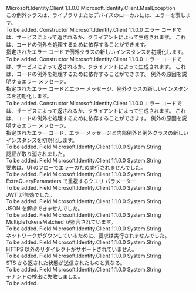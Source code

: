 <Type Name="MsalClientException" FullName="Microsoft.Identity.Client.MsalClientException">
  <TypeSignature Language="C#" Value="public class MsalClientException : Microsoft.Identity.Client.MsalException" />
  <TypeSignature Language="ILAsm" Value=".class public auto ansi beforefieldinit MsalClientException extends Microsoft.Identity.Client.MsalException" />
  <TypeSignature Language="DocId" Value="T:Microsoft.Identity.Client.MsalClientException" />
  <TypeSignature Language="VB.NET" Value="Public Class MsalClientException&#xA;Inherits MsalException" />
  <TypeSignature Language="F#" Value="type MsalClientException = class&#xA;    inherit MsalException" />
  <AssemblyInfo>
    <AssemblyName>Microsoft.Identity.Client</AssemblyName>
    <AssemblyVersion>1.1.0.0</AssemblyVersion>
  </AssemblyInfo>
  <Base>
    <BaseTypeName>Microsoft.Identity.Client.MsalException</BaseTypeName>
  </Base>
  <Interfaces />
  <Docs>
    <summary>
            この例外クラスは、ライブラリまたはデバイスのローカルには、エラーを表します。
            </summary>
    <remarks>To be added.</remarks>
  </Docs>
  <Members>
    <Member MemberName=".ctor">
      <MemberSignature Language="C#" Value="public MsalClientException (string errorCode);" />
      <MemberSignature Language="ILAsm" Value=".method public hidebysig specialname rtspecialname instance void .ctor(string errorCode) cil managed" />
      <MemberSignature Language="DocId" Value="M:Microsoft.Identity.Client.MsalClientException.#ctor(System.String)" />
      <MemberSignature Language="VB.NET" Value="Public Sub New (errorCode As String)" />
      <MemberSignature Language="F#" Value="new Microsoft.Identity.Client.MsalClientException : string -&gt; Microsoft.Identity.Client.MsalClientException" Usage="new Microsoft.Identity.Client.MsalClientException errorCode" />
      <MemberType>Constructor</MemberType>
      <AssemblyInfo>
        <AssemblyName>Microsoft.Identity.Client</AssemblyName>
        <AssemblyVersion>1.1.0.0</AssemblyVersion>
      </AssemblyInfo>
      <Parameters>
        <Parameter Name="errorCode" Type="System.String" />
      </Parameters>
      <Docs>
        <param name="errorCode">
            エラー コードでは、サービスによって返されるか、クライアントによって生成されます。 これは、コードの例外を処理するために依存することができます。</param>
        <summary>
            指定されたエラー コードで例外クラスの新しいインスタンスを初期化します。
            </summary>
        <remarks>To be added.</remarks>
      </Docs>
    </Member>
    <Member MemberName=".ctor">
      <MemberSignature Language="C#" Value="public MsalClientException (string errorCode, string errorMessage);" />
      <MemberSignature Language="ILAsm" Value=".method public hidebysig specialname rtspecialname instance void .ctor(string errorCode, string errorMessage) cil managed" />
      <MemberSignature Language="DocId" Value="M:Microsoft.Identity.Client.MsalClientException.#ctor(System.String,System.String)" />
      <MemberSignature Language="VB.NET" Value="Public Sub New (errorCode As String, errorMessage As String)" />
      <MemberSignature Language="F#" Value="new Microsoft.Identity.Client.MsalClientException : string * string -&gt; Microsoft.Identity.Client.MsalClientException" Usage="new Microsoft.Identity.Client.MsalClientException (errorCode, errorMessage)" />
      <MemberType>Constructor</MemberType>
      <AssemblyInfo>
        <AssemblyName>Microsoft.Identity.Client</AssemblyName>
        <AssemblyVersion>1.1.0.0</AssemblyVersion>
      </AssemblyInfo>
      <Parameters>
        <Parameter Name="errorCode" Type="System.String" />
        <Parameter Name="errorMessage" Type="System.String" />
      </Parameters>
      <Docs>
        <param name="errorCode">
            エラー コードでは、サービスによって返されるか、クライアントによって生成されます。 これは、コードの例外を処理するために依存することができます。
            </param>
        <param name="errorMessage">例外の原因を説明するエラー メッセージ。</param>
        <summary>
            指定されたエラー コードとエラー メッセージ、例外クラスの新しいインスタンスを初期化します。
            </summary>
        <remarks>To be added.</remarks>
      </Docs>
    </Member>
    <Member MemberName=".ctor">
      <MemberSignature Language="C#" Value="public MsalClientException (string errorCode, string errorMessage, Exception innerException);" />
      <MemberSignature Language="ILAsm" Value=".method public hidebysig specialname rtspecialname instance void .ctor(string errorCode, string errorMessage, class System.Exception innerException) cil managed" />
      <MemberSignature Language="DocId" Value="M:Microsoft.Identity.Client.MsalClientException.#ctor(System.String,System.String,System.Exception)" />
      <MemberSignature Language="VB.NET" Value="Public Sub New (errorCode As String, errorMessage As String, innerException As Exception)" />
      <MemberSignature Language="F#" Value="new Microsoft.Identity.Client.MsalClientException : string * string * Exception -&gt; Microsoft.Identity.Client.MsalClientException" Usage="new Microsoft.Identity.Client.MsalClientException (errorCode, errorMessage, innerException)" />
      <MemberType>Constructor</MemberType>
      <AssemblyInfo>
        <AssemblyName>Microsoft.Identity.Client</AssemblyName>
        <AssemblyVersion>1.1.0.0</AssemblyVersion>
      </AssemblyInfo>
      <Parameters>
        <Parameter Name="errorCode" Type="System.String" />
        <Parameter Name="errorMessage" Type="System.String" />
        <Parameter Name="innerException" Type="System.Exception" />
      </Parameters>
      <Docs>
        <param name="errorCode">
            エラー コードでは、サービスによって返されるか、クライアントによって生成されます。 これは、コードの例外を処理するために依存することができます。
            </param>
        <param name="errorMessage">例外の原因を説明するエラー メッセージ。</param>
        <param name="innerException"></param>
        <summary>
            指定されたエラー コード、エラー メッセージと内部例外と例外クラスの新しいインスタンスを初期化します。
            </summary>
        <remarks>To be added.</remarks>
      </Docs>
    </Member>
    <Member MemberName="AuthenticationCanceledError">
      <MemberSignature Language="C#" Value="public const string AuthenticationCanceledError;" />
      <MemberSignature Language="ILAsm" Value=".field public static literal string AuthenticationCanceledError" />
      <MemberSignature Language="DocId" Value="F:Microsoft.Identity.Client.MsalClientException.AuthenticationCanceledError" />
      <MemberSignature Language="VB.NET" Value="Public Const AuthenticationCanceledError As String " />
      <MemberSignature Language="F#" Value="val mutable AuthenticationCanceledError : string" Usage="Microsoft.Identity.Client.MsalClientException.AuthenticationCanceledError" />
      <MemberType>Field</MemberType>
      <AssemblyInfo>
        <AssemblyName>Microsoft.Identity.Client</AssemblyName>
        <AssemblyVersion>1.1.0.0</AssemblyVersion>
      </AssemblyInfo>
      <ReturnValue>
        <ReturnType>System.String</ReturnType>
      </ReturnValue>
      <Docs>
        <summary>
            認証が取り消されました。
            </summary>
        <remarks>To be added.</remarks>
      </Docs>
    </Member>
    <Member MemberName="AuthenticationUiFailedError">
      <MemberSignature Language="C#" Value="public const string AuthenticationUiFailedError;" />
      <MemberSignature Language="ILAsm" Value=".field public static literal string AuthenticationUiFailedError" />
      <MemberSignature Language="DocId" Value="F:Microsoft.Identity.Client.MsalClientException.AuthenticationUiFailedError" />
      <MemberSignature Language="VB.NET" Value="Public Const AuthenticationUiFailedError As String " />
      <MemberSignature Language="F#" Value="val mutable AuthenticationUiFailedError : string" Usage="Microsoft.Identity.Client.MsalClientException.AuthenticationUiFailedError" />
      <MemberType>Field</MemberType>
      <AssemblyInfo>
        <AssemblyName>Microsoft.Identity.Client</AssemblyName>
        <AssemblyVersion>1.1.0.0</AssemblyVersion>
      </AssemblyInfo>
      <ReturnValue>
        <ReturnType>System.String</ReturnType>
      </ReturnValue>
      <Docs>
        <summary>
            要求は、UI のフローでエラーのため実行されませんでした。
            </summary>
        <remarks>To be added.</remarks>
      </Docs>
    </Member>
    <Member MemberName="DuplicateQueryParameterError">
      <MemberSignature Language="C#" Value="public const string DuplicateQueryParameterError;" />
      <MemberSignature Language="ILAsm" Value=".field public static literal string DuplicateQueryParameterError" />
      <MemberSignature Language="DocId" Value="F:Microsoft.Identity.Client.MsalClientException.DuplicateQueryParameterError" />
      <MemberSignature Language="VB.NET" Value="Public Const DuplicateQueryParameterError As String " />
      <MemberSignature Language="F#" Value="val mutable DuplicateQueryParameterError : string" Usage="Microsoft.Identity.Client.MsalClientException.DuplicateQueryParameterError" />
      <MemberType>Field</MemberType>
      <AssemblyInfo>
        <AssemblyName>Microsoft.Identity.Client</AssemblyName>
        <AssemblyVersion>1.1.0.0</AssemblyVersion>
      </AssemblyInfo>
      <ReturnValue>
        <ReturnType>System.String</ReturnType>
      </ReturnValue>
      <Docs>
        <summary>
            ExtraQueryParameters で重複するクエリ パラメーター
            </summary>
        <remarks>To be added.</remarks>
      </Docs>
    </Member>
    <Member MemberName="InvalidJwtError">
      <MemberSignature Language="C#" Value="public const string InvalidJwtError;" />
      <MemberSignature Language="ILAsm" Value=".field public static literal string InvalidJwtError" />
      <MemberSignature Language="DocId" Value="F:Microsoft.Identity.Client.MsalClientException.InvalidJwtError" />
      <MemberSignature Language="VB.NET" Value="Public Const InvalidJwtError As String " />
      <MemberSignature Language="F#" Value="val mutable InvalidJwtError : string" Usage="Microsoft.Identity.Client.MsalClientException.InvalidJwtError" />
      <MemberType>Field</MemberType>
      <AssemblyInfo>
        <AssemblyName>Microsoft.Identity.Client</AssemblyName>
        <AssemblyVersion>1.1.0.0</AssemblyVersion>
      </AssemblyInfo>
      <ReturnValue>
        <ReturnType>System.String</ReturnType>
      </ReturnValue>
      <Docs>
        <summary>
            JWT が無効でした。
            </summary>
        <remarks>To be added.</remarks>
      </Docs>
    </Member>
    <Member MemberName="JsonParseError">
      <MemberSignature Language="C#" Value="public const string JsonParseError;" />
      <MemberSignature Language="ILAsm" Value=".field public static literal string JsonParseError" />
      <MemberSignature Language="DocId" Value="F:Microsoft.Identity.Client.MsalClientException.JsonParseError" />
      <MemberSignature Language="VB.NET" Value="Public Const JsonParseError As String " />
      <MemberSignature Language="F#" Value="val mutable JsonParseError : string" Usage="Microsoft.Identity.Client.MsalClientException.JsonParseError" />
      <MemberType>Field</MemberType>
      <AssemblyInfo>
        <AssemblyName>Microsoft.Identity.Client</AssemblyName>
        <AssemblyVersion>1.1.0.0</AssemblyVersion>
      </AssemblyInfo>
      <ReturnValue>
        <ReturnType>System.String</ReturnType>
      </ReturnValue>
      <Docs>
        <summary>
            JSON を解析できませんでした。
            </summary>
        <remarks>To be added.</remarks>
      </Docs>
    </Member>
    <Member MemberName="MultipleTokensMatchedError">
      <MemberSignature Language="C#" Value="public const string MultipleTokensMatchedError;" />
      <MemberSignature Language="ILAsm" Value=".field public static literal string MultipleTokensMatchedError" />
      <MemberSignature Language="DocId" Value="F:Microsoft.Identity.Client.MsalClientException.MultipleTokensMatchedError" />
      <MemberSignature Language="VB.NET" Value="Public Const MultipleTokensMatchedError As String " />
      <MemberSignature Language="F#" Value="val mutable MultipleTokensMatchedError : string" Usage="Microsoft.Identity.Client.MsalClientException.MultipleTokensMatchedError" />
      <MemberType>Field</MemberType>
      <AssemblyInfo>
        <AssemblyName>Microsoft.Identity.Client</AssemblyName>
        <AssemblyVersion>1.1.0.0</AssemblyVersion>
      </AssemblyInfo>
      <ReturnValue>
        <ReturnType>System.String</ReturnType>
      </ReturnValue>
      <Docs>
        <summary>
            MultipleTokensMatched が照合されています。
            </summary>
        <remarks>To be added.</remarks>
      </Docs>
    </Member>
    <Member MemberName="NetworkNotAvailableError">
      <MemberSignature Language="C#" Value="public const string NetworkNotAvailableError;" />
      <MemberSignature Language="ILAsm" Value=".field public static literal string NetworkNotAvailableError" />
      <MemberSignature Language="DocId" Value="F:Microsoft.Identity.Client.MsalClientException.NetworkNotAvailableError" />
      <MemberSignature Language="VB.NET" Value="Public Const NetworkNotAvailableError As String " />
      <MemberSignature Language="F#" Value="val mutable NetworkNotAvailableError : string" Usage="Microsoft.Identity.Client.MsalClientException.NetworkNotAvailableError" />
      <MemberType>Field</MemberType>
      <AssemblyInfo>
        <AssemblyName>Microsoft.Identity.Client</AssemblyName>
        <AssemblyVersion>1.1.0.0</AssemblyVersion>
      </AssemblyInfo>
      <ReturnValue>
        <ReturnType>System.String</ReturnType>
      </ReturnValue>
      <Docs>
        <summary>
            ネットワークがダウンしているために、要求は実行されませんでした。
            </summary>
        <remarks>To be added.</remarks>
      </Docs>
    </Member>
    <Member MemberName="NonHttpsRedirectNotSupported">
      <MemberSignature Language="C#" Value="public const string NonHttpsRedirectNotSupported;" />
      <MemberSignature Language="ILAsm" Value=".field public static literal string NonHttpsRedirectNotSupported" />
      <MemberSignature Language="DocId" Value="F:Microsoft.Identity.Client.MsalClientException.NonHttpsRedirectNotSupported" />
      <MemberSignature Language="VB.NET" Value="Public Const NonHttpsRedirectNotSupported As String " />
      <MemberSignature Language="F#" Value="val mutable NonHttpsRedirectNotSupported : string" Usage="Microsoft.Identity.Client.MsalClientException.NonHttpsRedirectNotSupported" />
      <MemberType>Field</MemberType>
      <AssemblyInfo>
        <AssemblyName>Microsoft.Identity.Client</AssemblyName>
        <AssemblyVersion>1.1.0.0</AssemblyVersion>
      </AssemblyInfo>
      <ReturnValue>
        <ReturnType>System.String</ReturnType>
      </ReturnValue>
      <Docs>
        <summary>
            HTTPS 以外のリダイレクトがサポートされていません。
            </summary>
        <remarks>To be added.</remarks>
      </Docs>
    </Member>
    <Member MemberName="StateMismatchError">
      <MemberSignature Language="C#" Value="public const string StateMismatchError;" />
      <MemberSignature Language="ILAsm" Value=".field public static literal string StateMismatchError" />
      <MemberSignature Language="DocId" Value="F:Microsoft.Identity.Client.MsalClientException.StateMismatchError" />
      <MemberSignature Language="VB.NET" Value="Public Const StateMismatchError As String " />
      <MemberSignature Language="F#" Value="val mutable StateMismatchError : string" Usage="Microsoft.Identity.Client.MsalClientException.StateMismatchError" />
      <MemberType>Field</MemberType>
      <AssemblyInfo>
        <AssemblyName>Microsoft.Identity.Client</AssemblyName>
        <AssemblyVersion>1.1.0.0</AssemblyVersion>
      </AssemblyInfo>
      <ReturnValue>
        <ReturnType>System.String</ReturnType>
      </ReturnValue>
      <Docs>
        <summary>
            STS から返された状態が送信されたものと異なる。
            </summary>
        <remarks>To be added.</remarks>
      </Docs>
    </Member>
    <Member MemberName="TenantDiscoveryFailedError">
      <MemberSignature Language="C#" Value="public const string TenantDiscoveryFailedError;" />
      <MemberSignature Language="ILAsm" Value=".field public static literal string TenantDiscoveryFailedError" />
      <MemberSignature Language="DocId" Value="F:Microsoft.Identity.Client.MsalClientException.TenantDiscoveryFailedError" />
      <MemberSignature Language="VB.NET" Value="Public Const TenantDiscoveryFailedError As String " />
      <MemberSignature Language="F#" Value="val mutable TenantDiscoveryFailedError : string" Usage="Microsoft.Identity.Client.MsalClientException.TenantDiscoveryFailedError" />
      <MemberType>Field</MemberType>
      <AssemblyInfo>
        <AssemblyName>Microsoft.Identity.Client</AssemblyName>
        <AssemblyVersion>1.1.0.0</AssemblyVersion>
      </AssemblyInfo>
      <ReturnValue>
        <ReturnType>System.String</ReturnType>
      </ReturnValue>
      <Docs>
        <summary>
            テナントの検出に失敗しました。
            </summary>
        <remarks>To be added.</remarks>
      </Docs>
    </Member>
  </Members>
</Type>